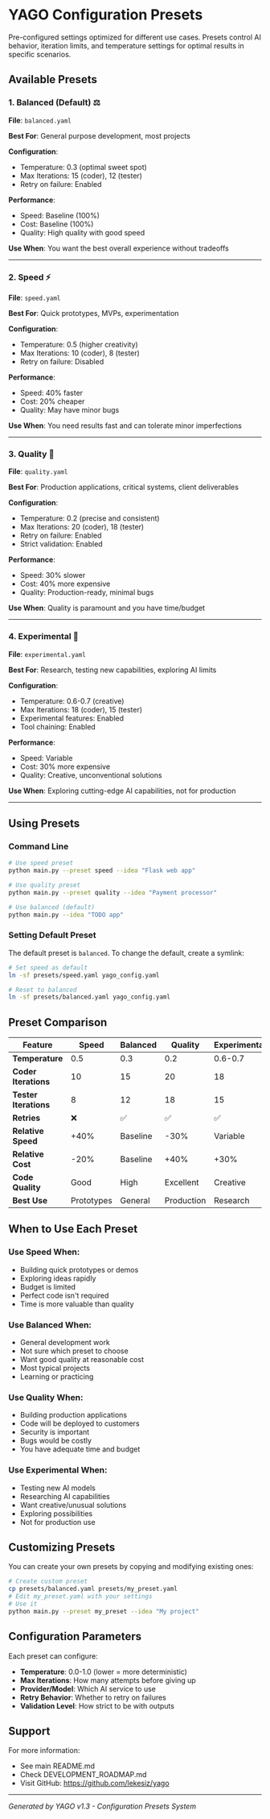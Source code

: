 # YAGO Configuration Presets

Pre-configured settings optimized for different use cases. Presets control AI behavior, iteration limits, and temperature settings for optimal results in specific scenarios.

## Available Presets

### 1. **Balanced** (Default) ⚖️
**File**: `balanced.yaml`

**Best For**: General purpose development, most projects

**Configuration**:
- Temperature: 0.3 (optimal sweet spot)
- Max Iterations: 15 (coder), 12 (tester)
- Retry on failure: Enabled

**Performance**:
- Speed: Baseline (100%)
- Cost: Baseline (100%)
- Quality: High quality with good speed

**Use When**: You want the best overall experience without tradeoffs

---

### 2. **Speed** ⚡
**File**: `speed.yaml`

**Best For**: Quick prototypes, MVPs, experimentation

**Configuration**:
- Temperature: 0.5 (higher creativity)
- Max Iterations: 10 (coder), 8 (tester)
- Retry on failure: Disabled

**Performance**:
- Speed: 40% faster
- Cost: 20% cheaper
- Quality: May have minor bugs

**Use When**: You need results fast and can tolerate minor imperfections

---

### 3. **Quality** 💎
**File**: `quality.yaml`

**Best For**: Production applications, critical systems, client deliverables

**Configuration**:
- Temperature: 0.2 (precise and consistent)
- Max Iterations: 20 (coder), 18 (tester)
- Retry on failure: Enabled
- Strict validation: Enabled

**Performance**:
- Speed: 30% slower
- Cost: 40% more expensive
- Quality: Production-ready, minimal bugs

**Use When**: Quality is paramount and you have time/budget

---

### 4. **Experimental** 🧪
**File**: `experimental.yaml`

**Best For**: Research, testing new capabilities, exploring AI limits

**Configuration**:
- Temperature: 0.6-0.7 (creative)
- Max Iterations: 18 (coder), 15 (tester)
- Experimental features: Enabled
- Tool chaining: Enabled

**Performance**:
- Speed: Variable
- Cost: 30% more expensive
- Quality: Creative, unconventional solutions

**Use When**: Exploring cutting-edge AI capabilities, not for production

---

## Using Presets

### Command Line

```bash
# Use speed preset
python main.py --preset speed --idea "Flask web app"

# Use quality preset
python main.py --preset quality --idea "Payment processor"

# Use balanced (default)
python main.py --idea "TODO app"
```

### Setting Default Preset

The default preset is `balanced`. To change the default, create a symlink:

```bash
# Set speed as default
ln -sf presets/speed.yaml yago_config.yaml

# Reset to balanced
ln -sf presets/balanced.yaml yago_config.yaml
```

## Preset Comparison

| Feature | Speed | Balanced | Quality | Experimental |
|---------|-------|----------|---------|--------------|
| **Temperature** | 0.5 | 0.3 | 0.2 | 0.6-0.7 |
| **Coder Iterations** | 10 | 15 | 20 | 18 |
| **Tester Iterations** | 8 | 12 | 18 | 15 |
| **Retries** | ❌ | ✅ | ✅ | ✅ |
| **Relative Speed** | +40% | Baseline | -30% | Variable |
| **Relative Cost** | -20% | Baseline | +40% | +30% |
| **Code Quality** | Good | High | Excellent | Creative |
| **Best Use** | Prototypes | General | Production | Research |

## When to Use Each Preset

### Use **Speed** When:
- Building quick prototypes or demos
- Exploring ideas rapidly
- Budget is limited
- Perfect code isn't required
- Time is more valuable than quality

### Use **Balanced** When:
- General development work
- Not sure which preset to choose
- Want good quality at reasonable cost
- Most typical projects
- Learning or practicing

### Use **Quality** When:
- Building production applications
- Code will be deployed to customers
- Security is important
- Bugs would be costly
- You have adequate time and budget

### Use **Experimental** When:
- Testing new AI models
- Researching AI capabilities
- Want creative/unusual solutions
- Exploring possibilities
- Not for production use

## Customizing Presets

You can create your own presets by copying and modifying existing ones:

```bash
# Create custom preset
cp presets/balanced.yaml presets/my_preset.yaml
# Edit my_preset.yaml with your settings
# Use it
python main.py --preset my_preset --idea "My project"
```

## Configuration Parameters

Each preset can configure:

- **Temperature**: 0.0-1.0 (lower = more deterministic)
- **Max Iterations**: How many attempts before giving up
- **Provider/Model**: Which AI service to use
- **Retry Behavior**: Whether to retry on failures
- **Validation Level**: How strict to be with outputs

## Support

For more information:
- See main README.md
- Check DEVELOPMENT_ROADMAP.md
- Visit GitHub: https://github.com/lekesiz/yago

---

*Generated by YAGO v1.3 - Configuration Presets System*

